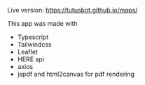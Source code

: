 Live version: https://tutusbot.github.io/maps/

This app was made with

- Typescript
- Tailwindcss
- Leaflet
- HERE api
- axios
- jspdf and html2canvas for pdf rendering
